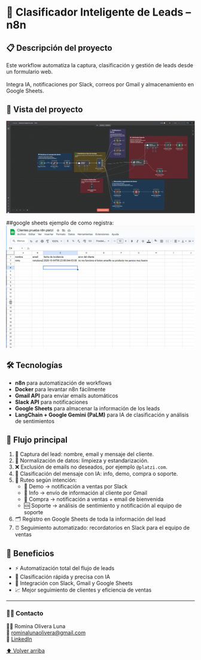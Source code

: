# 🤖 Clasificador Inteligente de Leads – n8n

## 📋 Descripción del proyecto

Este workflow automatiza la captura, clasificación y gestión de leads desde un formulario web.</br>
</br>Integra IA, notificaciones por Slack, correos por Gmail y almacenamiento en Google Sheets.

## 👀 Vista del proyecto

![Clasificador Inteligente de Leads](https://github.com/romyluna/N8N-clasificador-inteligente-leads/blob/master/Screenshots/N8N%20PROYECTO.PNG?raw=true)

##google sheets ejemplo de como registra:
![Registro en Google Sheets](https://github.com/romyluna/N8N-clasificador-inteligente-leads/blob/master/Screenshots/sheetmuestra.png)


## 🛠 Tecnologías
- **n8n** para automatización de workflows
- **Docker** para levantar n8n fácilmente
- **Gmail API** para enviar emails automáticos
- **Slack API** para notificaciones
- **Google Sheets** para almacenar la información de los leads
- **LangChain + Google Gemini (PaLM)** para IA de clasificación y análisis de sentimientos

## 📝 Flujo principal

1. 📝 Captura del lead: nombre, email y mensaje del cliente.
2. 🧹 Normalización de datos: limpieza y estandarización.
3. ❌ Exclusión de emails no deseados, por ejemplo `@platzi.com`.
4. 🤖 Clasificación del mensaje con IA: info, demo, compra o soporte.
5. 🚦 Ruteo según intención:
   - 💼 Demo → notificación a ventas por Slack
   - 📧 Info → envío de información al cliente por Gmail
   - 🛒 Compra → notificación a ventas + email de bienvenida
   - 🆘 Soporte → análisis de sentimiento y notificación al equipo de soporte
6. 🗂️ Registro en Google Sheets de toda la información del lead
7. ⏰ Seguimiento automatizado: recordatorios en Slack para el equipo de ventas

## 🎯 Beneficios
- ⚡ Automatización total del flujo de leads
- 🧠 Clasificación rápida y precisa con IA
- 🔔 Integración con Slack, Gmail y Google Sheets
- 📈 Mejor seguimiento de clientes y eficiencia de ventas

---

### 👩‍💻 Contacto
<a name="contacto"></a>

👩‍💻 Romina Olivera Luna
</br>
💌 rominalunaolivera@gmail.com
</br>
🔗 [LinkedIn
](https://www.linkedin.com/in/romina-bluna/)

[⬆️ Volver arriba](#readme)
